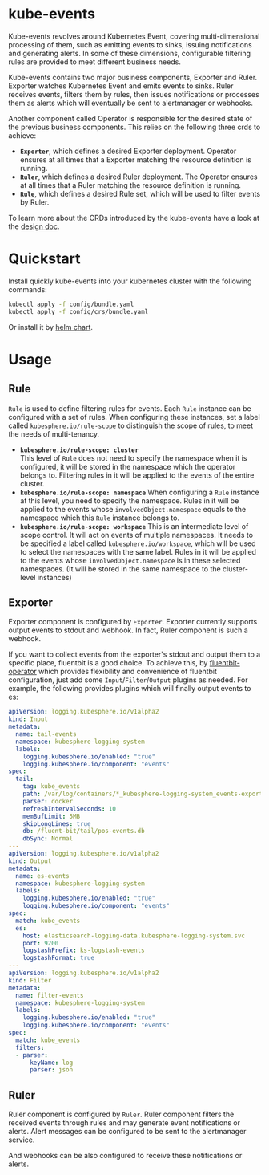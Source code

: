 # kube-events

Kube-events revolves around Kubernetes Event, covering multi-dimensional processing of them, such as emitting events to sinks, issuing notifications and generating alerts. In some of these dimensions, configurable filtering rules are provided to meet different business needs.

Kube-events contains two major business components, Exporter and Ruler. Exporter watches Kubernetes Event and emits events to sinks. Ruler receives events, filters them by rules, then issues notifications or processes them as alerts which will eventually be sent to alertmanager or webhooks. 

Another component called Operator is responsible for the desired state of the previous business components. This relies on the following three crds to achieve:
- **`Exporter`**, which defines a desired Exporter deployment. Operator ensures at all times that a Exporter matching the resource definition is running.
- **`Ruler`**, which defines a desired Ruler deployment. The Operator ensures at all times that a Ruler matching the resource definition is running.
- **`Rule`**, which defines a desired Rule set, which will be used to filter events by Ruler. 

To learn more about the CRDs introduced by the kube-events have a look at the [design doc](doc/api.md).

# Quickstart

Install quickly kube-events into your kubernetes cluster with the following commands:
```bash
kubectl apply -f config/bundle.yaml
kubectl apply -f config/crs/bundle.yaml
```

Or install it  by [helm chart](./helm/README.md).

# Usage

## Rule

`Rule` is used to define filtering rules for events. Each `Rule` instance can be configured with a set of rules. When configuring these instances, set a label called `kubesphere.io/rule-scope` to distinguish the scope of rules, to meet the needs of multi-tenancy.
- **`kubesphere.io/rule-scope: cluster`**  
This level of `Rule` does not need to specify the namespace when it is configured, it will be stored in the namespace which the operator belongs to. Filtering rules in it will be applied to the events of the entire cluster.
- **`kubesphere.io/rule-scope: namespace`**
When configuring a `Rule` instance at this level, you need to specify the namespace. Rules in it will be applied to the events whose `involvedObject.namespace` equals to the namespace which this `Rule` instance belongs to.
- **`kubesphere.io/rule-scope: workspace`**
This is an intermediate level of scope control. It will act on events of multiple namespaces. It needs to be specified a label called `kubesphere.io/workspace`, which will be used to select the namespaces with the same label. Rules in it will be applied to the events whose `involvedObject.namespace` is in these selected namespaces. (It will be stored in the same namespace to the cluster-level instances)

## Exporter

Exporter component is configured by `Exporter`. Exporter currently supports output events to stdout and webhook. In fact, Ruler component is such a webhook.

If you want to collect events from the exporter's stdout and output them to a specific place, fluentbit is a good choice. To achieve this, by [fluentbit-operator](https://github.com/kubesphere/fluentbit-operator) which provides flexibility and convenience of fluentbit configuration, just add some `Input`/`Filter`/`Output` plugins as needed. For example, the following provides plugins which will finally output events to es: 
```yaml
apiVersion: logging.kubesphere.io/v1alpha2
kind: Input
metadata:
  name: tail-events
  namespace: kubesphere-logging-system
  labels:
    logging.kubesphere.io/enabled: "true"
    logging.kubesphere.io/component: "events"
spec:
  tail:
    tag: kube_events
    path: /var/log/containers/*_kubesphere-logging-system_events-exporter*.log
    parser: docker
    refreshIntervalSeconds: 10
    memBufLimit: 5MB
    skipLongLines: true
    db: /fluent-bit/tail/pos-events.db
    dbSync: Normal
---
apiVersion: logging.kubesphere.io/v1alpha2
kind: Output
metadata:
  name: es-events
  namespace: kubesphere-logging-system
  labels:
    logging.kubesphere.io/enabled: "true"
    logging.kubesphere.io/component: "events"
spec:
  match: kube_events
  es:
    host: elasticsearch-logging-data.kubesphere-logging-system.svc
    port: 9200
    logstashPrefix: ks-logstash-events
    logstashFormat: true
---
apiVersion: logging.kubesphere.io/v1alpha2
kind: Filter
metadata:
  name: filter-events
  namespace: kubesphere-logging-system
  labels:
    logging.kubesphere.io/enabled: "true"
    logging.kubesphere.io/component: "events"
spec:
  match: kube_events
  filters:
  - parser:
      keyName: log
      parser: json
```

## Ruler

Ruler component is configured by `Ruler`. Ruler component filters the received events through rules and may generate event notifications or alerts. Alert messages can be configured to be sent to the alertmanager service.

And webhooks can be also configured to receive these notifications or alerts.